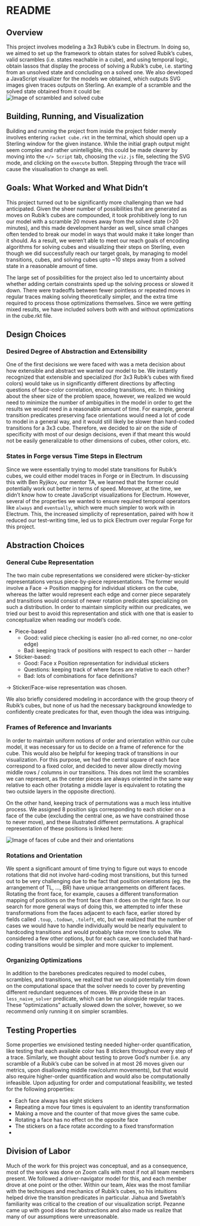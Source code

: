 # README
## Overview
This project involves modeling a 3x3 Rubik’s cube in Electrum. In doing so, we aimed to set up the framework to obtain states for solved Rubik’s cubes, valid scrambles (i.e. states reachable in a cube), and using temporal logic, obtain lassos that display the process of solving a Rubik’s cube, i.e. starting from an unsolved state and concluding on a solved one. We also developed a JavaScript visualizer for the models we obtained, which outputs SVG images given traces outputs on Sterling. An example of a scramble and the solved state obtained from it could be:
![Image of scrambled and solved cube](https://i.imgur.com/ysTKLcg.png)

## Building, Running, and Visualization
Building and running the project from inside the project folder merely involves entering `racket cube.rkt` in the terminal, which should open up a Sterling window for the given instance. While the initial graph output might seem complex and rather unintelligible, this could be made clearer by moving into the `</> Script` tab, choosing the `viz.js` file, selecting the SVG mode, and clicking on the `execute` button. Stepping through the trace will cause the visualisation to change as well.
## Goals: What Worked and What Didn’t
This project turned out to be significantly more challenging than we had anticipated. Given the sheer number of possibilities that are generated as moves on Rubik’s cubes are compounded, it took prohibitively long to run our model with a scramble 20 moves away from the solved state (>20 minutes), and this made development harder as well, since small changes often tended to break our model in ways that would make it take longer than it should. As a result, we weren’t able to meet our reach goals of encoding algorithms for solving cubes and visualizing their steps on Sterling, even though we did successfully reach our target goals, by managing to model transitions, cubes, and solving cubes upto ~10 steps away from a solved state in a reasonable amount of time. 

The large set of possibilities for the project also led to uncertainty about whether adding certain constraints sped up the solving process or slowed it down. There were tradeoffs between fewer pointless or repeated moves in regular traces making solving theoretically simpler, and the extra time required to process those optimizations themselves. Since we were getting mixed results, we have included solvers both with and without optimizations in the cube.rkt file.
## Design Choices
### Desired Degree of Abstraction and Extensibility
One of the first decisions we were faced with was a meta decision about how extensible and abstract we wanted our model to be. We instantly recognized that extensible and specialized (for 3x3 Rubik’s cubes with fixed colors) would take us in significantly different directions by affecting questions of face-color correlation, encoding transitions, etc. In thinking about the sheer size of the problem space, however, we realized we would need to minimize the number of ambiguities in the model in order to get the results we would need in a reasonable amount of time. For example, general transition predicates preserving face orientations would need a lot of code to model in a general way, and it would still likely be slower than hard-coded transitions for a 3x3 cube. Therefore, we decided to air on the side of specificity with most of our design decisions, even if that meant this would not be easily generalizable to other dimensions of cubes, other colors, etc.
### States in Forge versus Time Steps in Electrum
Since we were essentially trying to model state transitions for Rubik’s cubes, we could either model traces in Forge or in Electrum. In discussing this with Ben Ryjikov, our mentor TA, we learned that the former could potentially work out better in terms of speed. Moreover, at the time, we didn’t know how to create JavaScript visualizations for Electrum. However, several of the properties we wanted to ensure required temporal operators like `always` and `eventually`, which were much simpler to work with in Electrum. This, the increased simplicity of representation, paired with how it reduced our test-writing time, led us to pick Electrum over regular Forge for this project.
## Abstraction Choices
### General Cube Representation
The two main cube representations we considered were sticker-by-sticker representations versus piece-by-piece representations. The former would involve a Face → Position mapping for individual stickers on the cube, whereas the latter would represent each edge and corner piece separately and transitions would consist of newer rotation predicates specializing on such a distribution. In order to maintain simplicity within our predicates, we tried our best to avoid this representation and stick with one that is easier to conceptualize when reading our model’s code. 

 * Piece-based
     * Good: valid piece checking is easier (no all-red corner, no one-color edge)
     * Bad: keeping track of positions with respect to each other -- harder
 * Sticker-based:
     * Good: Face x Position representation for individual stickers
     * Questions: keeping track of where faces are relative to each other?
     * Bad: lots of combinations for face definitions?

→ Sticker/Face-wise representation was chosen.

We also briefly considered modeling in accordance with the group theory of Rubik’s cubes, but none of us had the necessary background knowledge to confidently create predicates for that, even though the idea was intriguing.
### Frames of Reference and Invariants
In order to maintain uniform notions of order and orientation within our cube model, it was necessary for us to decide on a frame of reference for the cube. This would also be helpful for keeping track of transitions in our visualization. For this purpose, we had the central square of each face correspond to a fixed color, and decided to never allow directly moving middle rows / columns in our transitions. This does not limit the scrambles we can represent, as the center pieces are always oriented in the same way relative to each other (rotating a middle layer is equivalent to rotating the two outside layers in the opposite direction).

On the other hand, keeping track of permutations was a much less intuitive process. We assigned 8 position sigs corresponding to each sticker on a face of the cube (excluding the central one, as we have constrained those to never move), and these illustrated different permutations. A graphical representation of these positions is linked here:

![Image of faces of cube and their and orientations](https://i.imgur.com/3v0BfTE.png)
### Rotations and Orientation
We spent a significant amount of time trying to figure out ways to encode rotations that did not involve hard-coding most transitions, but this turned out to be very challenging due to the fact that position orientations (eg. the arrangement of TL, …, BR) have unique arrangements on different faces. Rotating the front face, for example, causes a different transformation mapping of positions on the front face than it does on the right face. In our search for more general ways of doing this, we attempted to infer these transformations from the faces adjacent to each face, earlier stored by fields called `.toup`, `.todown`, `.toleft`, etc, but we realized that the number of cases we would have to handle individually would be nearly equivalent to hardcoding transitions and would probably take more time to solve. We considered a few other options, but for each case, we concluded that hard-coding transitions would be simpler and more quicker to implement.
### Organizing Optimizations
In addition to the barebones predicates required to model cubes, scrambles, and transitions, we realized that we could potentially trim down on the computational space that the solver needs to cover by preventing different redundant sequences of moves. We provide these in an `less_naive_solver` predicate, which can be run alongside regular traces. These “optimizations” actually slowed down the solver, however, so we recommend only running it on simpler scrambles.
## Testing Properties
Some properties we envisioned testing needed higher-order quantification, like testing that each available color has 8 stickers throughout every step of a trace. Similarly, we thought about testing to prove God’s number (i.e. any scramble of a Rubik’s cube can be solved in at most 26 moves given our metrics, upon disallowing middle row/column movements), but that would also require higher-order quantification and would also be computationally infeasible. Upon adjusting for order and computational feasibility, we tested for the following properties:
 - Each face always has eight stickers
 - Repeating a move four times is equivalent to an identity transformation
 - Making a move and the counter of that move gives the same cube.
 - Rotating a face has no effect on the opposite face
 - The stickers on a face rotate according to a fixed transformation
 - <ADD MORE>
## Division of Labor
Much of the work for this project was conceptual, and as a consequence, most of the work was done on Zoom calls with most if not all team members present. We followed a driver-navigator model for this, and each member drove at one point or the other. Within our team, Alex was the most familiar with the techniques and mechanics of Rubik’s cubes, so his intuitions helped drive the transition predicates in particular. Jiahua and Swetabh’s familiarity was critical to the creation of our visualization script. Pezanne came up with good ideas for abstractions and also made us realize that many of our assumptions were unreasonable.
